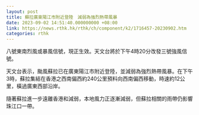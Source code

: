 ```yaml
---
layout: post
title: 蘇拉廣東陽江市附近登陸　減弱為強烈熱帶風暴
date: 2023-09-02 14:51:40.000000000 +08:00
link: https://news.rthk.hk/rthk/ch/component/k2/1716457-20230902.htm
categories: rthk
---
```


八號東南烈風或暴風信號，現正生效。天文台將於下午4時20分改發三號強風信號。

天文台表示，颱風蘇拉已在廣東陽江市附近登陸，並減弱為強烈熱帶風暴。在下午3時，蘇拉集結在香港之西南偏西約240公里預料向西南偏西移動，時速約12公里，橫過廣東西部沿岸。

隨著蘇拉進一步遠離香港和減弱，本地風力正逐漸減弱，但蘇拉相關的雨帶仍影響珠江口一帶。
